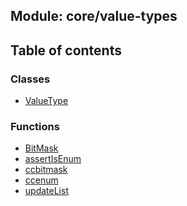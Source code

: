 ## Module: core/value-types


<div class="table-of-content">
<h2> Table of contents </h2>


### Classes

- [ValueType](docs/zh/core-value-types/Class/ValueType.md)


### Functions

- [BitMask](docs/zh/core-value-types/Function/BitMask.md)
- [assertIsEnum](docs/zh/core-value-types/Function/assertIsEnum.md)
- [ccbitmask](docs/zh/core-value-types/Function/ccbitmask.md)
- [ccenum](docs/zh/core-value-types/Function/ccenum.md)
- [updateList](docs/zh/core-value-types/Function/updateList.md)

</div>
